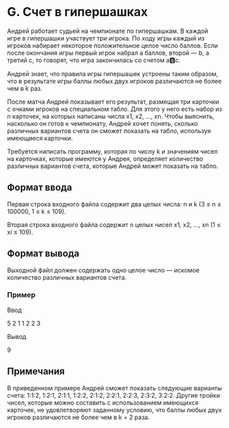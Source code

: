 # G. Счет в гипершашках

Андрей работает судьей на чемпионате по гипершашкам. В каждой игре в гипершашки участвует три игрока. По ходу игры каждый из игроков набирает некоторое положительное целое число баллов. Если после окончания игры первый игрок набрал a баллов, второй — b, а третий c, то говорят, что игра закончилась со счетом a:b:c.

Андрей знает, что правила игры гипершашек устроены таким образом, что в результате игры баллы любых двух игроков различаются не более чем в k раз.

После матча Андрей показывает его результат, размещая три карточки с очками игроков на специальном табло. Для этого у него есть набор из n карточек, на которых написаны числа x1, x2, …, xn. Чтобы выяснить, насколько он готов к чемпионату, Андрей хочет понять, сколько различных вариантов счета он сможет показать на табло, используя имеющиеся карточки.

Требуется написать программу, которая по числу k и значениям чисел на карточках, которые имеются у Андрея, определяет количество различных вариантов счета, которые Андрей может показать на табло.

## Формат ввода

Первая строка входного файла содержит два целых числа: n и k (3 ≤ n ≤ 100000, 1 ≤ k ≤ 109).

Вторая строка входного файла содержит n целых чисел x1, x2, …, xn (1 ≤ xi ≤ 109).

## Формат вывода

Выходной файл должен содержать одно целое число — искомое количество различных вариантов счета.

### Пример

Ввод

5 2
1 1 2 2 3

Вывод

9

## Примечания

В приведенном примере Андрей сможет показать следующие варианты счета: 1:1:2, 1:2:1, 2:1:1, 1:2:2, 2:1:2, 2:2:1, 2:2:3, 2:3:2, 3:2:2. Другие тройки чисел, которые можно составить с использованием имеющихся карточек, не удовлетворяют заданному условию, что баллы любых двух игроков различаются не более чем в k = 2 раза.
